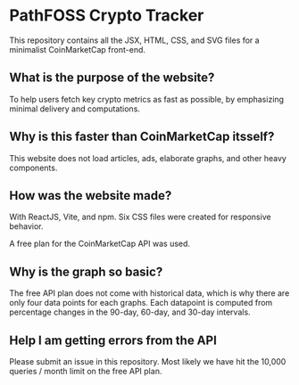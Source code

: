# PathFOSS Crypto Tracker
This repository contains all the JSX, HTML, CSS, and SVG files for a minimalist CoinMarketCap front-end.


## What is the purpose of the website?
To help users fetch key crypto metrics as fast as possible, by emphasizing minimal delivery and computations.

## Why is this faster than CoinMarketCap itsself?
This website does not load articles, ads, elaborate graphs, and other heavy components.

## How was the website made?
With ReactJS, Vite, and npm. Six CSS files were created for responsive behavior.

A free plan for the CoinMarketCap API was used.

## Why is the graph so basic?
The free API plan does not come with historical data, which is why there are only four data points for each graphs. Each datapoint is computed from percentage changes in the 90-day, 60-day, and 30-day intervals.

## Help I am getting errors from the API
Please submit an issue in this repository. Most likely we have hit the 10,000 queries / month limit on the free API plan.